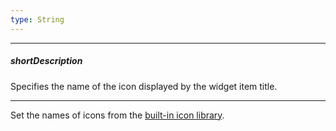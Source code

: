 ```yaml
---
type: String
---
```

---
##### shortDescription
Specifies the name of the icon displayed by the widget item title.

---
Set the names of icons from the [built-in icon library](/concepts/60%20Themes/30%20Icon%20Library '/Documentation/Guide/Themes/Icon_Library/').